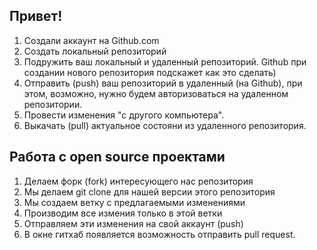 ## Привет!

1. Создали аккаунт на Github.com
2. Создать локальный репозиторий
3. Подружить ваш локальный и удаленный репозиторий. Github при создании нового репозитория подскажет как это сделать)
4. Отправить (push) ваш репозиторий в удаленный (на Github), при этом, возможно, нужно будем авторизоваться на удаленном репозитории.
5. Провести изменения "с другого компьютера".
6. Выкачать (pull) актуальное состояни из удаленного репозитория.

## Работа с open source проектами

1. Делаем форк (fork) интересующего нас репозитория
2. Мы делаем git clone для нашей версии этого репозитория
3. Мы создаем ветку с предлагаемыми изменениями
4. Производим все измения только в этой ветки
5. Отправляем эти изменения на свой аккаунт (push)
6. В окне гитхаб появляется возможность отправить pull request.